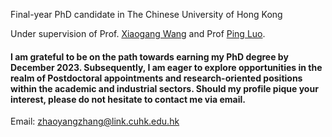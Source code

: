 Final-year PhD candidate in The Chinese University of Hong Kong

Under supervision of Prof. [Xiaogang Wang](https://scholar.google.com/citations?user=-B5JgjsAAAAJ&hl=zh-TW) and Prof [Ping Luo](https://scholar.google.com/citations?user=aXdjxb4AAAAJ&hl=zh-TW).

#### I am grateful to be on the path towards earning my PhD degree by December 2023. Subsequently, I am eager to explore opportunities in the realm of Postdoctoral appointments and research-oriented positions within the academic and industrial sectors. Should my profile pique your interest, please do not hesitate to contact me via email.


Email: zhaoyangzhang@link.cuhk.edu.hk
